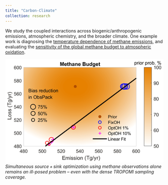 ```yaml
---
title: "Carbon-Climate"
collection: research
---
```

We study the coupled interactions across biogenic/anthropogenic emissions, atmospheric chemistry, and the broader climate. One example work is diagnosing the [temperature dependence of methane emissions](https://acp.copernicus.org/articles/23/3325/2023/), and evaluating the [sensitivity of the global methane budget to atmospheric oxidation](https://acp.copernicus.org/articles/23/3325/2023/).

![Methane_Emission_and_OH](_research/research_1.png)<br>
_Simultaneous source + sink optimization using methane observations alone remains an ill-posed problem – even with the dense TROPOMI sampling coverage._

